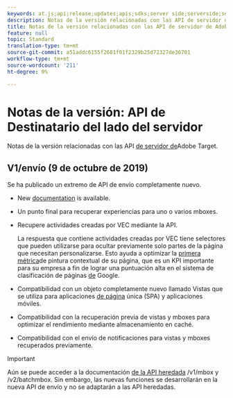 ```yaml
---
keywords: at.js;api;release;updates;apis;sdks;server side;serverside;server-side;api;delivery api
description: Notas de la versión relacionadas con las API de servidor de Adobe Target.
title: Notas de la versión relacionadas con las API de servidor de Adobe Target.
feature: null
topic: Standard
translation-type: tm+mt
source-git-commit: a51addc6155f2681f01f2329b25d72327de36701
workflow-type: tm+mt
source-wordcount: '211'
ht-degree: 0%

---
```



# Notas de la versión: API de Destinatario del lado del servidor

Notas de la versión relacionadas con las API [de servidor de](https://developers.adobetarget.com/api/delivery-api/)Adobe Target.

## V1/envío (9 de octubre de 2019)

Se ha publicado un extremo de API de envío completamente nuevo.

* New [documentation](https://developers.adobetarget.com/api/delivery-api/) is available.
* Un punto final para recuperar experiencias para uno o varios mboxes.
* Recupere actividades creadas por VEC mediante la API.

   La respuesta que contiene actividades creadas por VEC tiene selectores que pueden utilizarse para ocultar previamente solo partes de la página que necesitan personalizarse. Esto ayuda a optimizar la [primera métrica](https://developers.google.com/web/fundamentals/performance/user-centric-performance-metrics.html)de pintura contextual de su página, que es un KPI importante para su empresa a fin de lograr una puntuación alta en el sistema de clasificación de páginas [de](https://en.wikipedia.org/wiki/PageRank) Google.

* Compatibilidad con un objeto completamente nuevo llamado Vistas que se utiliza para aplicaciones [de página](/help/c-implementing-target/c-implementing-target-for-client-side-web/how-to-deployatjs/target-atjs-single-page-application.md) única (SPA) y aplicaciones [](/help/c-target-mobile-app/target-mobile-app.md)móviles.
* Compatibilidad con la recuperación previa de vistas y mboxes para optimizar el rendimiento mediante almacenamiento en caché.
* Compatibilidad con el envío de notificaciones para vistas y mboxes recuperados previamente.

>[!IMPORTANT]
>
>Aún se puede acceder a la documentación [de la API heredada](https://developers.adobetarget.com/api/legacy-api/index.html) /v1/mbox y /v2/batchmbox. Sin embargo, las nuevas funciones se desarrollarán en la nueva API de envío y no se adaptarán a las API heredadas.
